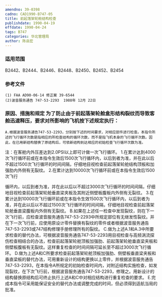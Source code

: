 ```yaml
---
amendno: 39-0398
cadno: CAD1990-B747-05
title: 前起落架轮舱结构检查
publishdate: 1990-04-19
effdate: 1990-04-24
tags: B747
categories: 华北管理局
author: 陈岳宏
---
```


### 适用范围 
B2442、B2444、B2446、B2448、B2450、B2452、B2454

### 参考文件
    (1) FAA AD90-06-14 修正案 39-6544
    (2)波音服务通告 747-53-2293  1988年 12月 22日


### 原因、措施和规定     为了防止由于前起落架轮舱盒形结构裂纹而导致客舱迅速释压，要求对所影响的飞机按下述规定执行：
    A.根据波音服务通告747-53-2293，分别按下述的时间要求，对相应部件进行检查。本指令所述的飞行循环次数是指相应的所检查结构的循环次数，而不是指飞机本身的飞行循环次数。因此，在已用新结构替换了原结构后，可依新结构到达相应的初始检查飞行循环次数为准。 
注：在客舱内外压差达到2.0PSI以上即可计做一次飞行循环。 
     1.在累计达到4000次飞行循环前或在本指令生效后1500次飞行循环内，以后到者为准，并在此以后不超过1500次飞行循环的时间间隔，仔细地目视检查前起落架轮舱结构顶板和加强肋内外侧有无裂纹。
     2.在累计达到10000次飞行循环前或在本指令生效后1500次飞行
  
循环内，以后到者为准，并在此以后以不超过3000次飞行循环的时间间隔，仔细地目视检查前起落架轮舱垂直梁夹板及其附近侧壁板腹板内外侧有无裂纹。 
     3.在累计达到10000次飞行循环前或在本指令生效1500次飞行循环内，以后到者为准，并在此以后以不超过1500次飞行循环的时间间隔，仔细地目视检查前起落架轮舱垂直梁腹板内外侧有无裂纹。 
    B.如果在上述任一检查中发现裂纹，则在下一次飞行前，应检查波音服务通告747-53-2293中所规定部位有无继发性裂纹。并在下一次飞行前，应使用原设计零件替换有裂纹的零件或者根据波音服务通告747-53-2293或747结构修理手册修理所有的裂纹。 
    C.做为上述A.1和A.3中所要求检查的替代办法，可根据波音服务通告747-53-2293用目视检查与高频涡流探伤检查相结合的办法，检查前起落架轮舱顶板加强肋、前起落架轮舱垂直梁夹板和侧壁板腹板有无裂纹。这样重复检查的时间间隔可延长至不超过3000次飞行循环。 
    D.做为上述A和C所要求检查前起落架轮舱顶板加强肋、侧壁板垂直梁夹板和垂直梁板的替代办法，可用重新设计的结构更换以上零件，并根据波音服务通告747-53-2293，在本指令A所规定的初始检查时间内，对附近结构实施检查，如发现裂纹，在下次飞行前，根据波音服务通告747-53-2293，修理之。用新设计的结构替换原结构后可终止执行上述A和C中对相应结构进行重复检查的要求。 
    E.完成本指令可采用能保证安全的替代办法或调整完成的时间，但必须得到适航当局的批准。

